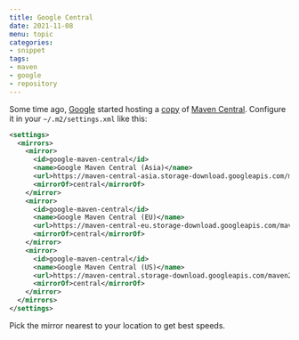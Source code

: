 ```yaml
---
title: Google Central
date: 2021-11-08
menu: topic
categories:
- snippet
tags:
- maven
- google
- repository
---
```


Some time ago, [Google](https://www.google.com/) started hosting a [copy](https://storage-download.googleapis.com/maven-central/index.html) of [Maven Central](https://search.maven.org/). Configure it in your `~/.m2/settings.xml` like this:

```xml
<settings>
  <mirrors>
    <mirror>
      <id>google-maven-central</id>
      <name>Google Maven Central (Asia)</name>
      <url>https://maven-central-asia.storage-download.googleapis.com/maven2/</url>
      <mirrorOf>central</mirrorOf>
    </mirror>
    <mirror>
      <id>google-maven-central</id>
      <name>Google Maven Central (EU)</name>
      <url>https://maven-central-eu.storage-download.googleapis.com/maven2/</url>
      <mirrorOf>central</mirrorOf>
    </mirror>
    <mirror>
      <id>google-maven-central</id>
      <name>Google Maven Central (US)</name>
      <url>https://maven-central.storage-download.googleapis.com/maven2/</url>
      <mirrorOf>central</mirrorOf>
    </mirror>
  </mirrors>
</settings>
```

Pick the mirror nearest to your location to get best speeds.
